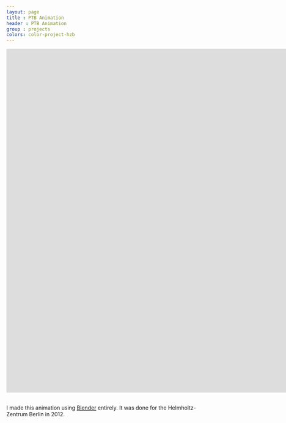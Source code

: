 ```yaml
---
layout: page
title : PTB Animation
header : PTB Animation
group : projects
colors: color-project-hzb
---
```


<div class="responsive-video-169">
<iframe src="http://player.vimeo.com/video/51062523?title=0&amp;byline=0&amp;portrait=0&amp;color={% include link_color %}" width="1600" height="900" frameborder="0" webkitAllowFullScreen allowFullScreen></iframe>
</div>

<br>

I made this animation using <a href="http://www.blender.org/">Blender</a> entirely. It was done for the Helmholtz-Zentrum Berlin in 2012.

